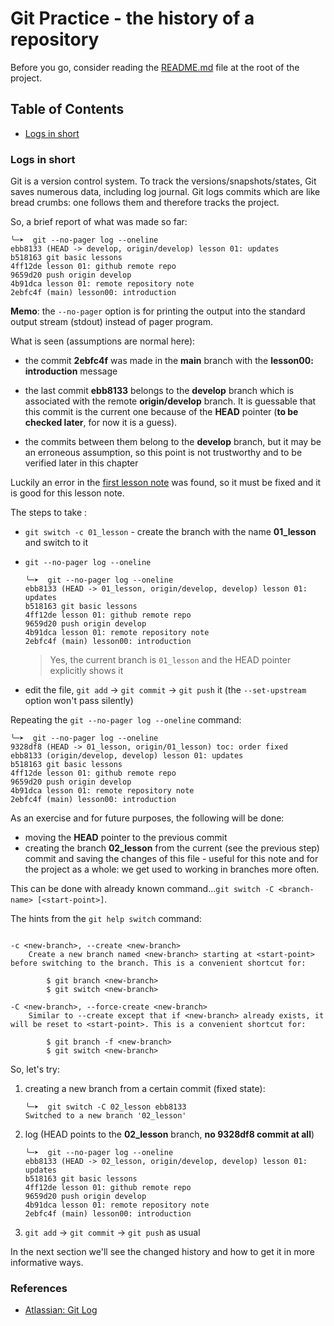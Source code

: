 # Git Practice - the history of a repository

Before you go, consider reading the [README.md](../../README.md) file at the root of the project.

## Table of Contents

- [Logs in short](#logs-in-short)

### Logs in short

Git is a version control system. To track the versions/snapshots/states, Git saves numerous data, including log journal. Git logs commits which are like bread crumbs: one follows them and therefore tracks the project.

So, a brief report of what was made so far:

```shell
╰─➤  git --no-pager log --oneline
ebb8133 (HEAD -> develop, origin/develop) lesson 01: updates
b518163 git basic lessons
4ff12de lesson 01: github remote repo
9659d20 push origin develop
4b91dca lesson 01: remote repository note
2ebfc4f (main) lesson00: introduction
```

**Memo**: the `--no-pager` option is for printing the output into the standard output stream (stdout) instead of pager program.

What is seen (assumptions are normal here):

- the commit **2ebfc4f** was made in the **main** branch with the **lesson00: introduction** message

- the last commit **ebb8133** belongs to the **develop** branch which is associated with the remote **origin/develop** branch. It is guessable that this commit is the current one because of the **HEAD** pointer (**to be checked later**, for now it is a guess).

- the commits between them belong to the **develop** branch, but it may be an erroneous assumption, so this point is not trustworthy and to be verified later in this chapter

Luckily an error in the [first lesson note](../01/01_remote_repo.md) was found, so it must be fixed and it is good for this lesson note.

The steps to take :

- `git switch -c 01_lesson` - create the branch with the name **01_lesson** and switch to it

- `git --no-pager log --oneline`

    ```shell
    ╰─➤  git --no-pager log --oneline
    ebb8133 (HEAD -> 01_lesson, origin/develop, develop) lesson 01: updates
    b518163 git basic lessons
    4ff12de lesson 01: github remote repo
    9659d20 push origin develop
    4b91dca lesson 01: remote repository note
    2ebfc4f (main) lesson00: introduction
    ```

    > Yes, the current branch is `01_lesson` and the HEAD pointer explicitly shows it

- edit the file, `git add` -> `git commit` -> `git push` it (the `--set-upstream` option won't pass silently)

Repeating the `git --no-pager log --oneline` command:

```shell
╰─➤  git --no-pager log --oneline
9328df8 (HEAD -> 01_lesson, origin/01_lesson) toc: order fixed
ebb8133 (origin/develop, develop) lesson 01: updates
b518163 git basic lessons
4ff12de lesson 01: github remote repo
9659d20 push origin develop
4b91dca lesson 01: remote repository note
2ebfc4f (main) lesson00: introduction
```

As an exercise and for future purposes, the following will be done:

- moving the **HEAD** pointer to the previous commit
- creating the branch **02_lesson** from the current (see the previous step) commit and saving the changes of this file - useful for this note and for the project as a whole: we get used to working in branches more often.

This can be done with already known command...`git switch -C <branch-name> [<start-point>]`.

The hints from the `git help switch` command:

```shell

-c <new-branch>, --create <new-branch>
    Create a new branch named <new-branch> starting at <start-point> before switching to the branch. This is a convenient shortcut for:

        $ git branch <new-branch>
        $ git switch <new-branch>

-C <new-branch>, --force-create <new-branch>
    Similar to --create except that if <new-branch> already exists, it will be reset to <start-point>. This is a convenient shortcut for:

        $ git branch -f <new-branch>
        $ git switch <new-branch>
```

So, let's try:

1. creating a new branch from a certain commit (fixed state):

    ```shell
    ╰─➤  git switch -C 02_lesson ebb8133
    Switched to a new branch '02_lesson'
    ```

2. log (HEAD points to the **02_lesson** branch, **no 9328df8 commit at all**)

    ```shell
    ╰─➤  git --no-pager log --oneline
    ebb8133 (HEAD -> 02_lesson, origin/develop, develop) lesson 01: updates
    b518163 git basic lessons
    4ff12de lesson 01: github remote repo
    9659d20 push origin develop
    4b91dca lesson 01: remote repository note
    2ebfc4f (main) lesson00: introduction
    ```

3. `git add` -> `git commit` -> `git push` as usual

In the next section we'll see the changed history and how to get it in more informative ways.

### References

- [Atlassian: Git Log](https://www.atlassian.com/ru/git/tutorials/git-log)
